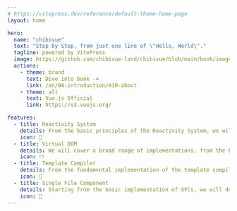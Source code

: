 ```yaml
---
# https://vitepress.dev/reference/default-theme-home-page
layout: home

hero:
  name: "chibivue"
  text: "Step by Step, from just one line of \"Hello, World\"."
  tagline: powered by VitePress
  image: https://github.com/chibivue-land/chibivue/blob/main/book/images/logo/logo.png?raw=true
  actions:
    - theme: brand
      text: Dive into book ->
      link: /en/00-introduction/010-about
    - theme: alt
      text: Vue.js Official
      link: https://v3.vuejs.org/

features:
  - title: Reactivity System
    details: From the basic principles of the Reactivity System, we will cover a wide range of implementations, from EffectScope to advanced APIs like CustomRef.
    icon: 🔆
  - title: Virtual DOM
    details: We will cover a broad range of implementations, from the basic setup of the Virtual DOM to patch rendering and scheduler implementations.
    icon: ⛅
  - title: Template Compiler
    details: From the fundamental implementation of the template compiler, we will extend our coverage to data binding and directive implementations.
    icon: 🔁
  - title: Single File Component
    details: Starting from the basic implementation of SFCs, we will delve into a wide range of areas, from script setup to compiler macros and scoped CSS implementations.
    icon: 🎁
---
```

